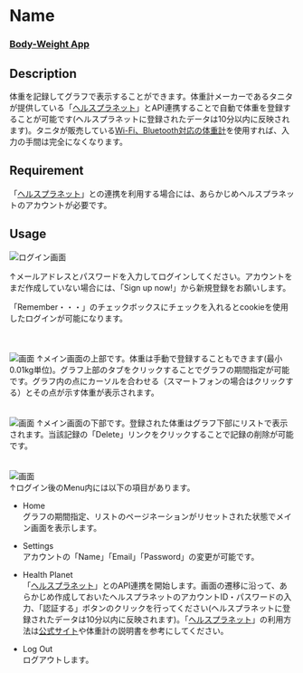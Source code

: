 Name
====

### [Body-Weight App](https://body-w.herokuapp.com/)

## Description
体重を記録してグラフで表示することができます。体重計メーカーであるタニタが提供している「[ヘルスプラネット](https://www.healthplanet.jp/)」とAPI連携することで自動で体重を登録することが可能です(ヘルスプラネットに登録されたデータは10分以内に反映されます)。タニタが販売している[Wi-Fi、Bluetooth対応の体重計](https://www.healthplanet.jp/index.do#model)を使用すれば、入力の手間は完全になくなります。

## Requirement
「[ヘルスプラネット](https://www.healthplanet.jp/)」との連携を利用する場合には、あらかじめヘルスプラネットのアカウントが必要です。

## Usage
![ログイン画面](https://i.gyazo.com/4139cee149c06f6a1662f6a9d41d5fd8.png)

↑メールアドレスとパスワードを入力してログインしてください。アカウントをまだ作成していない場合には、「Sign up now!」から新規登録をお願いします。　　

「Remember・・・」のチェックボックスにチェックを入れるとcookieを使用したログインが可能になります。  
<br>
<br>
<br>
![画面](https://i.gyazo.com/1ff1566382a856b43a9e21e31e0e9ef8.png)
↑メイン画面の上部です。体重は手動で登録することもできます(最小0.01kg単位)。グラフ上部のタブをクリックすることでグラフの期間指定が可能です。グラフ内の点にカーソルを合わせる（スマートフォンの場合はクリックする）とその点が示す体重が表示されます。
<br>
<br>
<br>
![画面](https://i.gyazo.com/f3e705523fe241ad581be109a96761eb.png)
↑メイン画面の下部です。登録された体重はグラフ下部にリストで表示されます。当該記録の「Delete」リンクをクリックすることで記録の削除が可能です。
<br>
<br>
<br>
![画面](https://i.gyazo.com/18205d1ed8140d16a6580cc7677fda4c.png)  
↑ログイン後のMenu内には以下の項目があります。  
* Home  
グラフの期間指定、リストのページネーションがリセットされた状態でメイン画面を表示します。  

* Settings  
アカウントの「Name」「Email」「Password」の変更が可能です。

* Health Planet  
「[ヘルスプラネット](https://www.healthplanet.jp/)」とのAPI連携を開始します。画面の遷移に沿って、あらかじめ作成しておいたヘルスプラネットのアカウントID・パスワードの入力、「認証する」ボタンのクリックを行ってください(ヘルスプラネットに登録されたデータは10分以内に反映されます)。「[ヘルスプラネット](https://www.healthplanet.jp/)」の利用方法は[公式サイト](https://www.healthplanet.jp/index.do#service)や体重計の説明書を参考にしてください。

* Log Out  
ログアウトします。
